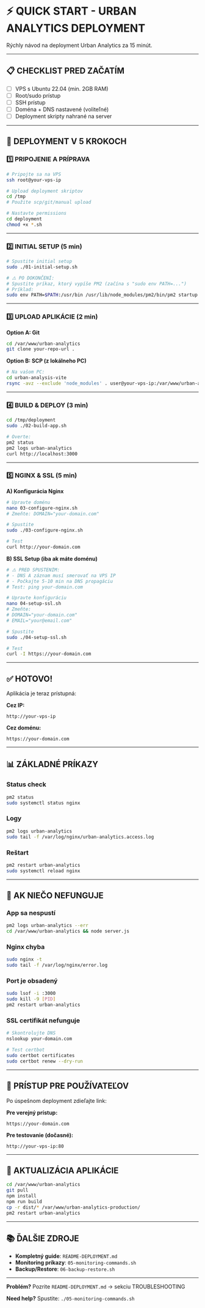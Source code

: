 # ⚡ QUICK START - URBAN ANALYTICS DEPLOYMENT

Rýchly návod na deployment Urban Analytics za 15 minút.

---

## 📋 CHECKLIST PRED ZAČATÍM

- [ ] VPS s Ubuntu 22.04 (min. 2GB RAM)
- [ ] Root/sudo prístup
- [ ] SSH prístup
- [ ] Doména + DNS nastavené (voliteľné)
- [ ] Deployment skripty nahrané na server

---

## 🚀 DEPLOYMENT V 5 KROKOCH

### 1️⃣ PRIPOJENIE A PRÍPRAVA

```bash
# Pripojte sa na VPS
ssh root@your-vps-ip

# Upload deployment skriptov
cd /tmp
# Použite scp/git/manual upload

# Nastavte permissions
cd deployment
chmod +x *.sh
```

---

### 2️⃣ INITIAL SETUP (5 min)

```bash
# Spustite initial setup
sudo ./01-initial-setup.sh

# ⚠️ PO DOKONČENÍ:
# Spustite príkaz, ktorý vypíše PM2 (začína s "sudo env PATH=...")
# Príklad:
sudo env PATH=$PATH:/usr/bin /usr/lib/node_modules/pm2/bin/pm2 startup systemd -u ubuntu --hp /home/ubuntu
```

---

### 3️⃣ UPLOAD APLIKÁCIE (2 min)

**Option A: Git**
```bash
cd /var/www/urban-analytics
git clone your-repo-url .
```

**Option B: SCP (z lokálneho PC)**
```bash
# Na vašom PC:
cd urban-analysis-vite
rsync -avz --exclude 'node_modules' . user@your-vps-ip:/var/www/urban-analytics/
```

---

### 4️⃣ BUILD & DEPLOY (3 min)

```bash
cd /tmp/deployment
sudo ./02-build-app.sh

# Overte:
pm2 status
pm2 logs urban-analytics
curl http://localhost:3000
```

---

### 5️⃣ NGINX & SSL (5 min)

**A) Konfigurácia Nginx**
```bash
# Upravte doménu
nano 03-configure-nginx.sh
# Zmeňte: DOMAIN="your-domain.com"

# Spustite
sudo ./03-configure-nginx.sh

# Test
curl http://your-domain.com
```

**B) SSL Setup (iba ak máte doménu)**
```bash
# ⚠️ PRED SPUSTENÍM:
# - DNS A záznam musí smerovať na VPS IP
# - Počkajte 5-10 min na DNS propagáciu
# Test: ping your-domain.com

# Upravte konfiguráciu
nano 04-setup-ssl.sh
# Zmeňte:
# DOMAIN="your-domain.com"
# EMAIL="your@email.com"

# Spustite
sudo ./04-setup-ssl.sh

# Test
curl -I https://your-domain.com
```

---

## ✅ HOTOVO!

Aplikácia je teraz prístupná:

**Cez IP:**
```
http://your-vps-ip
```

**Cez doménu:**
```
https://your-domain.com
```

---

## 📊 ZÁKLADNÉ PRÍKAZY

### Status check
```bash
pm2 status
sudo systemctl status nginx
```

### Logy
```bash
pm2 logs urban-analytics
sudo tail -f /var/log/nginx/urban-analytics.access.log
```

### Reštart
```bash
pm2 restart urban-analytics
sudo systemctl reload nginx
```

---

## 🔧 AK NIEČO NEFUNGUJE

### App sa nespustí
```bash
pm2 logs urban-analytics --err
cd /var/www/urban-analytics && node server.js
```

### Nginx chyba
```bash
sudo nginx -t
sudo tail -f /var/log/nginx/error.log
```

### Port je obsadený
```bash
sudo lsof -i :3000
sudo kill -9 [PID]
pm2 restart urban-analytics
```

### SSL certifikát nefunguje
```bash
# Skontrolujte DNS
nslookup your-domain.com

# Test certbot
sudo certbot certificates
sudo certbot renew --dry-run
```

---

## 📱 PRÍSTUP PRE POUŽÍVATEĽOV

Po úspešnom deployment zdieľajte link:

**Pre verejný prístup:**
```
https://your-domain.com
```

**Pre testovanie (dočasné):**
```
http://your-vps-ip:80
```

---

## 🔄 AKTUALIZÁCIA APLIKÁCIE

```bash
cd /var/www/urban-analytics
git pull
npm install
npm run build
cp -r dist/* /var/www/urban-analytics-production/
pm2 restart urban-analytics
```

---

## 📚 ĎALŠIE ZDROJE

- **Kompletný guide**: `README-DEPLOYMENT.md`
- **Monitoring príkazy**: `05-monitoring-commands.sh`
- **Backup/Restore**: `06-backup-restore.sh`

---

**Problém?** Pozrite `README-DEPLOYMENT.md` → sekciu TROUBLESHOOTING

**Need help?** Spustite: `./05-monitoring-commands.sh`


